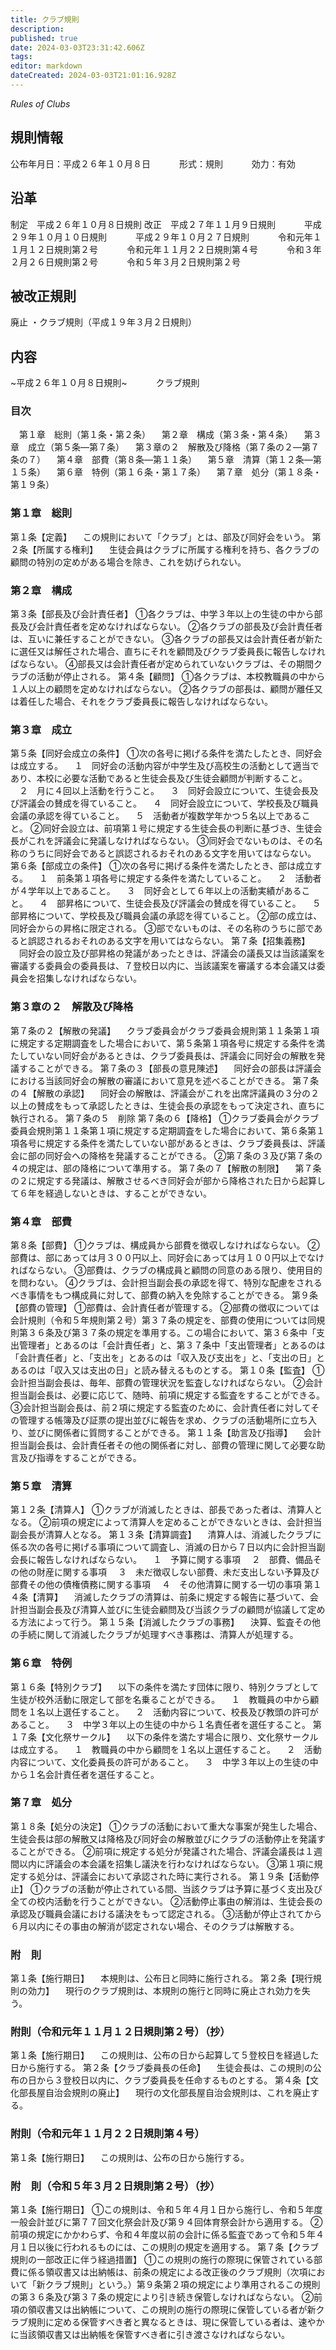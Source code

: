 ```yaml
---
title: クラブ規則
description: 
published: true
date: 2024-03-03T23:31:42.606Z
tags: 
editor: markdown
dateCreated: 2024-03-03T21:01:16.928Z
---
```


*Rules of Clubs*
## 規則情報
公布年月日：平成２６年１０月８日
　　　形式：規則
　　　効力：有効
## 沿革
制定　平成２６年１０月８日規則
改正　平成２７年１１月９日規則
　　　平成２９年１０月１０日規則
　　　平成２９年１０月２７日規則
　　　令和元年１１月１２日規則第２号
　　　令和元年１１月２２日規則第４号
　　　令和３年２月２６日規則第２号
　　　令和５年３月２日規則第２号
## 被改正規則
廃止
・クラブ規則（平成１９年３月２日規則）
## 内容
~平成２６年１０月８日規則~
　　　クラブ規則
### 目次
&emsp;第１章　総則（第１条・第２条）
　第２章　構成（第３条・第４条）
　第３章　成立（第５条―第７条）
　第３章の２　解散及び降格（第７条の２―第７条の７）
　第４章　部費（第８条―第１１条）
　第５章　清算（第１２条―第１５条）
　第６章　特例（第１６条・第１７条）
　第７章　処分（第１８条・第１９条）
### 第１章　総則
第１条【定義】
　この規則において「クラブ」とは、部及び同好会をいう。
第２条【所属する権利】
　生徒会員はクラブに所属する権利を持ち、各クラブの顧問の特別の定めがある場合を除き、これを妨げられない。
### 第２章　構成
第３条【部長及び会計責任者】
①各クラブは、中学３年以上の生徒の中から部長及び会計責任者を定めなければならない。
②各クラブの部長及び会計責任者は、互いに兼任することができない。
③各クラブの部長又は会計責任者が新たに選任又は解任された場合、直ちにそれを顧問及びクラブ委員長に報告しなければならない。
④部長又は会計責任者が定められていないクラブは、その期間クラブの活動が停止される。
第４条【顧問】
①各クラブは、本校教職員の中から１人以上の顧問を定めなければならない。
②各クラブの部長は、顧問が離任又は着任した場合、それをクラブ委員長に報告しなければならない。
### 第３章　成立
第５条【同好会成立の条件】
①次の各号に掲げる条件を満たしたとき、同好会は成立する。
　１　同好会の活動内容が中学生及び高校生の活動として適当であり、本校に必要な活動であると生徒会長及び生徒会顧問が判断すること。
　２　月に４回以上活動を行うこと。
　３　同好会設立について、生徒会長及び評議会の賛成を得ていること。
　４　同好会設立について、学校長及び職員会議の承認を得ていること。
　５　活動者が複数学年かつ５名以上であること。
②同好会設立は、前項第１号に規定する生徒会長の判断に基づき、生徒会長がこれを評議会に発議しなければならない。
③同好会でないものは、その名称のうちに同好会であると誤認されるおそれのある文字を用いてはならない。
第６条【部成立の条件】
①次の各号に掲げる条件を満たしたとき、部は成立する。
　１　前条第１項各号に規定する条件を満たしていること。
　２　活動者が４学年以上であること。
　３　同好会として６年以上の活動実績があること。
　４　部昇格について、生徒会長及び評議会の賛成を得ていること。
　５　部昇格について、学校長及び職員会議の承認を得ていること。
②部の成立は、同好会からの昇格に限定される。
③部でないものは、その名称のうちに部であると誤認されるおそれのある文字を用いてはならない。
第７条【招集義務】
　同好会の設立及び部昇格の発議があったときは、評議会の議長又は当該議案を審議する委員会の委員長は、７登校日以内に、当該議案を審議する本会議又は委員会を招集しなければならない。
### 第３章の２　解散及び降格
第７条の２【解散の発議】
　クラブ委員会がクラブ委員会規則第１１条第１項に規定する定期調査をした場合において、第５条第１項各号に規定する条件を満たしていない同好会があるときは、クラブ委員長は、評議会に同好会の解散を発議することができる。
第７条の３【部長の意見陳述】
　同好会の部長は評議会における当該同好会の解散の審議において意見を述べることができる。
第７条の４【解散の承認】
　同好会の解散は、評議会がこれを出席評議員の３分の２以上の賛成をもって承認したときは、生徒会長の承認をもって決定され、直ちに執行される。
第７条の５　削除
第７条の６【降格】
①クラブ委員会がクラブ委員会規則第１１条第１項に規定する定期調査をした場合において、第６条第１項各号に規定する条件を満たしていない部があるときは、クラブ委員長は、評議会に部の同好会への降格を発議することができる。
②第７条の３及び第７条の４の規定は、部の降格について準用する。
第７条の７【解散の制限】
　第７条の２に規定する発議は、解散させるべき同好会が部から降格された日から起算して６年を経過しないときは、することができない。
### 第４章　部費
第８条【部費】
①クラブは、構成員から部費を徴収しなければならない。
②部費は、部にあっては月３００円以上、同好会にあっては月１００円以上でなければならない。
③部費は、クラブの構成員と顧問の同意のある限り、使用目的を問わない。
④クラブは、会計担当副会長の承認を得て、特別な配慮をされるべき事情をもつ構成員に対して、部費の納入を免除することができる。
第９条【部費の管理】
①部費は、会計責任者が管理する。
②部費の徴収については会計規則（令和５年規則第２号）第３７条の規定を、部費の使用については同規則第３６条及び第３７条の規定を準用する。この場合において、第３６条中「支出管理者」とあるのは「会計責任者」と、第３７条中「支出管理者」とあるのは「会計責任者」と、「支出を」とあるのは「収入及び支出を」と、「支出の日」とあるのは「収入又は支出の日」と読み替えるものとする。
第１０条【監査】
①会計担当副会長は、毎年、部費の管理状況を監査しなければならない。
②会計担当副会長は、必要に応じて、随時、前項に規定する監査をすることができる。
③会計担当副会長は、前２項に規定する監査のために、会計責任者に対してその管理する帳簿及び証票の提出並びに報告を求め、クラブの活動場所に立ち入り、並びに関係者に質問することができる。
第１１条【助言及び指導】
　会計担当副会長は、会計責任者その他の関係者に対し、部費の管理に関して必要な助言及び指導をすることができる。
### 第５章　清算
第１２条【清算人】
①クラブが消滅したときは、部長であった者は、清算人となる。
②前項の規定によって清算人を定めることができないときは、会計担当副会長が清算人となる。
第１３条【清算調査】
　清算人は、消滅したクラブに係る次の各号に掲げる事項について調査し、消滅の日から７日以内に会計担当副会長に報告しなければならない。
　１　予算に関する事項
　２　部費、備品その他の財産に関する事項
　３　未だ徴収しない部費、未だ支出しない予算及び部費その他の債権債務に関する事項
　４　その他清算に関する一切の事項
第１４条【清算】
　消滅したクラブの清算は、前条に規定する報告に基づいて、会計担当副会長及び清算人並びに生徒会顧問及び当該クラブの顧問が協議して定める方法によって行う。
第１５条【消滅したクラブの事務】
　決算、監査その他の手続に関して消滅したクラブが処理すべき事務は、清算人が処理する。
### 第６章　特例
第１６条【特別クラブ】
　以下の条件を満たす団体に限り、特別クラブとして生徒が校外活動に限定して部を名乗ることができる。
　１　教職員の中から顧問を１名以上選任すること。
　２　活動内容について、校長及び教頭の許可があること。
　３　中学３年以上の生徒の中から１名責任者を選任すること。
第１７条【文化祭サークル】
　以下の条件を満たす場合に限り、文化祭サークルは成立する。
　１　教職員の中から顧問を１名以上選任すること。
　２　活動内容について、文化委員長の許可があること。
　３　中学３年以上の生徒の中から１名会計責任者を選任すること。
### 第７章　処分
第１８条【処分の決定】
①クラブの活動において重大な事案が発生した場合、生徒会長は部の解散又は降格及び同好会の解散並びにクラブの活動停止を発議することができる。
②前項に規定する処分が発議された場合、評議会議長は１週間以内に評議会の本会議を招集し議決を行わなければならない。
③第１項に規定する処分は、評議会において承認された時に実行される。
第１９条【活動停止】
①クラブの活動が停止されている間、当該クラブは予算に基づく支出及び全ての校内活動を行うことができない。
②活動停止事由の解消は、生徒会長の承認及び職員会議における議決をもって認定される。
③活動が停止されてから６月以内にその事由の解消が認定されない場合、そのクラブは解散する。
### 附　則
第１条【施行期日】
　本規則は、公布日と同時に施行される。
第２条【現行規則の効力】
　現行のクラブ規則は、本規則の施行と同時に廃止され効力を失う。
### 附則（令和元年１１月１２日規則第２号）（抄）
第１条【施行期日】
　この規則は、公布の日から起算して５登校日を経過した日から施行する。
第２条【クラブ委員長の任命】
　生徒会長は、この規則の公布の日から３登校日以内に、クラブ委員長を任命するものとする。
第４条【文化部長屋自治会規則の廃止】
　現行の文化部長屋自治会規則は、これを廃止する。
### 附則（令和元年１１月２２日規則第４号）
第１条【施行期日】
　この規則は、公布の日から施行する。
### 附　則（令和５年３月２日規則第２号）（抄）
第１条【施行期日】
①この規則は、令和５年４月１日から施行し、令和５年度一般会計並びに第７７回文化祭会計及び第９４回体育祭会計から適用する。
②前項の規定にかかわらず、令和４年度以前の会計に係る監査であって令和５年４月１日以後に行われるものには、この規則の規定を適用する。
第７条【クラブ規則の一部改正に伴う経過措置】
①この規則の施行の際現に保管されている部費に係る領収書又は出納帳は、前条の規定による改正後のクラブ規則（次項において「新クラブ規則」という。）第９条第２項の規定により準用されるこの規則の第３６条及び第３７条の規定により引き続き保管しなければならない。
②前項の領収書又は出納帳について、この規則の施行の際現に保管している者が新クラブ規則に定める保管すべき者と異なるときは、現に保管している者は、速やかに当該領収書又は出納帳を保管すべき者に引き渡さなければならない。
